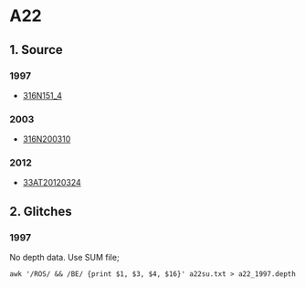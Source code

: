 # A22
## 1. Source

### 1997
+ [316N151_4](https://cchdo.ucsd.edu/cruise/316N151_4)

### 2003
+ [316N200310](https://cchdo.ucsd.edu/cruise/316N200310)

### 2012
+ [33AT20120324](https://cchdo.ucsd.edu/cruise/33AT20120324)

## 2. Glitches

### 1997

No depth data. Use SUM file;
```
awk '/ROS/ && /BE/ {print $1, $3, $4, $16}' a22su.txt > a22_1997.depth
```
